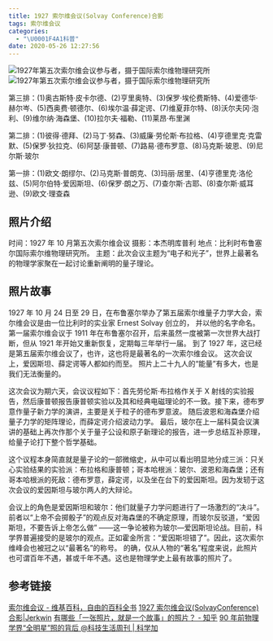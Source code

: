 ```yaml
---
title: 1927 索尔维会议(Solvay Conference)合影
tags: 索尔维会议
categories:
  - "\U0001F4A1科普"
date: 2020-05-26 12:27:56
---
```


![1927年第五次索尔维会议参与者，摄于国际索尔维物理研究所](/images/tech/Solvay_conference_1927.jpg)
![1927年第五次索尔维会议参与者，摄于国际索尔维物理研究所](/images/tech/1927-solvay-conference-colorful.jpg)

第三排：(1)奥古斯特·皮卡尔德、(2)亨里奥特、(3)保罗·埃伦费斯特、(4)爱德华·赫尔岑、(5)西奥费·顿德尔、(6)埃尔温·薛定谔、(7)维夏菲尔特、(8)沃尔夫冈·泡利、(9)维尔纳·海森堡、(10)拉尔夫·福勒、(11)莱昂·布里渊

第二排：(1)彼得·德拜、(2)马丁·努森、(3)威廉·劳伦斯·布拉格、(4)亨德里克·克雷默、(5)保罗·狄拉克、(6)阿瑟·康普顿、(7)路易·德布罗意、(8)马克斯·玻恩、(9)尼尔斯·玻尔

第一排：(1)欧文·朗缪尔、(2)马克斯·普朗克、(3)玛丽·居里、(4)亨德里克·洛伦兹、(5)阿尔伯特·爱因斯坦、(6)保罗·朗之万、(7)查尔斯·古耶、(8)查尔斯·威耳逊、(9)欧文·理查森

## 照片介绍

时间：1927 年 10 月第五次索尔维会议
摄影：本杰明库普利
地点：比利时布鲁塞尔国际索尔维物理研究所。
主题：此次会议主题为“电子和光子”，世界上最著名的物理学家聚在一起讨论重新阐明的量子理论。

## 照片故事

1927 年 10 月 24 日至 29 日，在布鲁塞尔举办了第五届索尔维量子力学大会，索尔维会议是由一位比利时的实业家 Ernest Solvay 创立的， 并以他的名字命名。 第一届索尔维会议于 1911 年在布鲁塞尔召开，后来虽然一度被第一次世界大战打断，但从 1921 年开始又重新恢复，定期每三年举行一届。 到了 1927 年，这已经是第五届索尔维会议了，也许，这也将是最著名的一次索尔维会议。 这次会议上，爱因斯坦、薛定谔等人都如约而至。 照片上二十九人的“能量”有多大，也是我们无法衡量的。


这次会议为期六天，会议议程如下：首先劳伦斯·布拉格作关于 X 射线的实验报告，然后康普顿报告康普顿实验以及其和经典电磁理论的不一致。接下来，德布罗意作量子新力学的演讲，主要是关于粒子的德布罗意波。 随后波恩和海森堡介绍量子力学的矩阵理论，而薛定谔介绍波动力学。 最后，玻尔在上一届科莫会议演讲的基础上再次作那个关于量子公设和原子新理论的报告，进一步总结互补原理，给量子论打下整个哲学基础。


这个议程本身简直就是量子论的一部微缩史，从中可以看出明显地分成三派：只关心实验结果的实验派：布拉格和康普顿；哥本哈根派：玻尔、波恩和海森堡；还有哥本哈根派的死敌：德布罗意，薛定谔，以及坐在台下的爱因斯坦。因为发轫于这次会议的爱因斯坦与玻尔两人的大辩论。


会议上的角色是爱因斯坦和玻尔：他们就量子力学问题进行了一场激烈的“决斗”。前者以“上帝不会掷骰子”的观点反对海森堡的不确定原理，而玻尔反驳道，“爱因斯坦，不要告诉上帝怎么做” ——这一争论被称为玻尔—爱因斯坦论战。目前，科学界普遍接受的是玻尔的观点。正如霍金所言：“爱因斯坦错了”。因此，这次索尔维峰会也被冠之以“最著名”的称号。 的确，仅从人物的“著名”程度来说，此照片也可谓百年不遇，甚或千年不遇。这也是物理学史上最有故事的照片了。

## 参考链接
[索尔维会议 - 维基百科，自由的百科全书](https://zh.wikipedia.org/zh-hans/%E7%B4%A2%E5%B0%94%E7%BB%B4%E4%BC%9A%E8%AE%AE)
[1927 索尔维会议(SolvayConference)合影|Jerkwin](https://jerkwin.github.io/2014/10/14/1927%E7%B4%A2%E5%B0%94%E7%BB%B4%E4%BC%9A%E8%AE%AE%28SolvayConference%29%E5%90%88%E5%BD%B1/)
[有哪些「一张照片，就是一个故事」的照片？ - 知乎](https://www.zhihu.com/question/30062423/answer/126083571)
[90 年前物理学界“全明星”照的背后 @科技生活周刊 | 科学加](http://www.bkmedia.cn/a/lanmu/chuanyue/2017/1031/6926.html)
